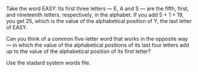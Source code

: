 Take the word EASY: Its first three letters — E, A and S — are the fifth,
first, and nineteenth letters, respectively, in the alphabet. If you add
5 + 1 + 19, you get 25, which is the value of the alphabetical position of
Y, the last letter of EASY.

Can you think of a common five-letter word that works in the opposite way —
in which the value of the alphabetical positions of its last four letters add
up to the value of the alphabetical position of its first letter?

Use the stadard system words file.

